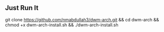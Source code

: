 ## Just Run It

git clone https://github.com/nmabdullah3/dwm-arch.git &&
cd dwm-arch &&
chmod +x dwm-arch-install.sh &&
./dwm-arch-install.sh
